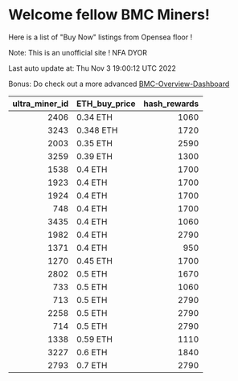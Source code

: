 # Welcome fellow BMC Miners!
Here is a list of "Buy Now" listings from Opensea floor !

Note: This is an unofficial site ! NFA DYOR

Last auto update at: Thu Nov  3 19:00:12 UTC 2022

Bonus: Do check out a more advanced [BMC-Overview-Dashboard](https://dune.com/defifunk/BMC-Overview-Dashboard)


|   ultra_miner_id | ETH_buy_price   |   hash_rewards |
|-----------------:|:----------------|---------------:|
|             2406 | 0.34 ETH        |           1060 |
|             3243 | 0.348 ETH       |           1720 |
|             2003 | 0.35 ETH        |           2590 |
|             3259 | 0.39 ETH        |           1300 |
|             1538 | 0.4 ETH         |           1700 |
|             1923 | 0.4 ETH         |           1700 |
|             1924 | 0.4 ETH         |           1700 |
|              748 | 0.4 ETH         |           1700 |
|             3435 | 0.4 ETH         |           1060 |
|             1982 | 0.4 ETH         |           2790 |
|             1371 | 0.4 ETH         |            950 |
|             1270 | 0.45 ETH        |           1700 |
|             2802 | 0.5 ETH         |           1670 |
|              733 | 0.5 ETH         |           1060 |
|              713 | 0.5 ETH         |           2790 |
|             2258 | 0.5 ETH         |           2790 |
|              714 | 0.5 ETH         |           2790 |
|             1338 | 0.59 ETH        |           1110 |
|             3227 | 0.6 ETH         |           1840 |
|             2793 | 0.7 ETH         |           2790 |